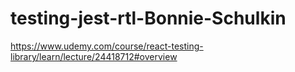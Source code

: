 # testing-jest-rtl-Bonnie-Schulkin
https://www.udemy.com/course/react-testing-library/learn/lecture/24418712#overview
